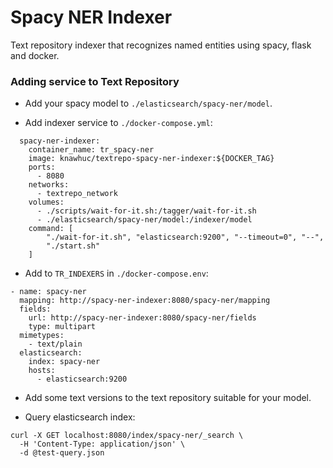 # Spacy NER Indexer

Text repository indexer that recognizes named entities using spacy, flask and docker.

### Adding service to Text Repository

- Add your spacy model to `./elasticsearch/spacy-ner/model`.

- Add indexer service to `./docker-compose.yml`:
```
  spacy-ner-indexer:
    container_name: tr_spacy-ner
    image: knawhuc/textrepo-spacy-ner-indexer:${DOCKER_TAG}
    ports:
      - 8080
    networks:
      - textrepo_network
    volumes:
      - ./scripts/wait-for-it.sh:/tagger/wait-for-it.sh
      - ./elasticsearch/spacy-ner/model:/indexer/model
    command: [
        "./wait-for-it.sh", "elasticsearch:9200", "--timeout=0", "--",
        "./start.sh"
    ]

```

- Add to `TR_INDEXERS` in `./docker-compose.env`:
```
- name: spacy-ner
  mapping: http://spacy-ner-indexer:8080/spacy-ner/mapping
  fields:
    url: http://spacy-ner-indexer:8080/spacy-ner/fields
    type: multipart
  mimetypes:
    - text/plain
  elasticsearch:
    index: spacy-ner
    hosts:
      - elasticsearch:9200
```

- Add some text versions to the text repository suitable for your model.

- Query elasticsearch index:
```shell script
curl -X GET localhost:8080/index/spacy-ner/_search \
  -H 'Content-Type: application/json' \
  -d @test-query.json
```
